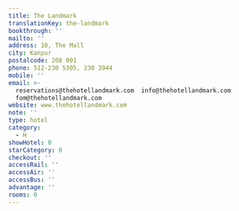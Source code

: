 ```yaml
---
title: The Landmark
translationKey: the-landmark
bookthrough: ''
mailto: ''
address: 10, The Mall
city: Kanpur
postalcode: 208 001
phone: 512-230 5305, 230 3944
mobile: ''
email: >-
  reservations@thehotellandmark.com  info@thehotellandmark.com 
  fom@thehotellandmark.com  
website: www.thehotellandmark.com
note: ''
type: hotel
category:
  - H
showHotel: 0
starCategory: 0
checkout: ''
accessRail: ''
accessAir: ''
accessBus: ''
advantage: ''
rooms: 0
---
```


